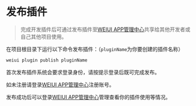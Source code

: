 # 发布插件

> 完成开发插件后可通过发布插件至[WEIUI APP管理中心](http://console.weiui.app/)共享给其他开发者或自己其他项目使用。

在项目根目录下运行以下命令发布插件：（`pluginName`为你要创建的插件名称）

```bash
weiui plugin publish pluginName
```

首次发布插件系统会要求登录身份，请按提示登录后既可完成发布。

如未注册请登录[WEIUI APP管理中心](http://console.weiui.app/)注册账号。

发布成功后可以登录[WEIUI APP管理中心](http://console.weiui.app/)管理查看你的插件使用等情况。